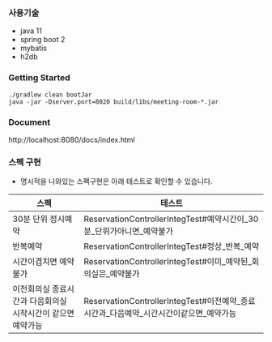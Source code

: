 ### 사용기술
- java 11
- spring boot 2
- mybatis
- h2db

### Getting Started
```
./gradlew clean bootJar
java -jar -Dserver.port=8020 build/libs/meeting-room-*.jar
```

### Document
http://localhost:8080/docs/index.html

### 스펙 구현
- 명시적을 나와있는 스펙구현은 아래 테스트로 확인할 수 있습니다.

|스펙|테스트|
|---|---|
|30분 단위 정시예약|ReservationControllerIntegTest#예약시간이_30분_단위가아니면_예약불가|
|반복예약|ReservationControllerIntegTest#정상_반복_예약|
|시간이겹치면 예약불가|ReservationControllerIntegTest#이미_예약된_회의실은_예약불가|
|이전회의실 종료시간과 다음회의실 시작시간이 같으면 예약가능|ReservationControllerIntegTest#이전예약_종료시간과_다음예약_시간시간이같으면_예약가능|